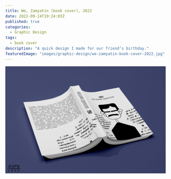 ```yaml
---
title: We, Zamyatin (book cover), 2022
date: 2022-09-14T19:24:03Z
published: true
categories:
  - Graphic Design
tags:
  - book cover
description: "A quick design I made for our friend’s birthday."
featuredImage: "images/graphic-design/we-zamyatin-book-cover-2022.jpg"
---
```


![alt text](images/graphic-design/we-zamyatin-book-cover-2022.jpg "We, Zamyatin (book cover)")
